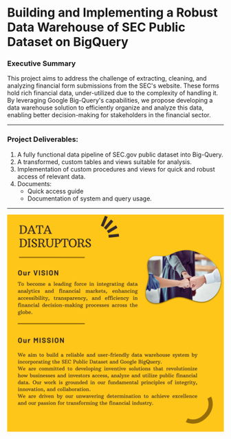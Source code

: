 

# **Building and Implementing a Robust Data Warehouse of SEC Public Dataset on BigQuery**

### **Executive Summary**
This project aims to address the challenge of extracting, cleaning, and analyzing financial form submissions from the SEC's website. These forms hold rich financial data, under-utilized due to the complexity of handling it. By leveraging Google Big-Query's capabilities, we propose developing a data warehouse solution to efficiently organize and analyze this data, enabling better decision-making for stakeholders in the financial sector.


---
### **Project Deliverables:**	
1.	A fully functional data pipeline of SEC.gov public dataset into Big-Query.
2.	A transformed, custom tables and views suitable for analysis.
3.  Implementation of custom procedures and views for quick and robust access of relevant data.
4.	Documents:
    -   Quick access guide
    -   Documentation of system and query usage.

---

![Vision and Mission](https://github.com/BronzeKnuckles/DATA_WAREHOUSE_SEC/blob/main/docs/images/Vission_Mission2.png?raw=true)